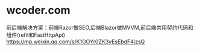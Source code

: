 # wcoder.com
前后端解决方案：前端Razor做SEO,后端Blazor做MVVM,前后端共用契约代码和组件(refit和FastHttpApi)
https://mp.weixin.qq.com/s/K1GOYr0ZK3yEsEbdF4izsQ
